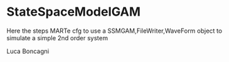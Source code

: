 # StateSpaceModelGAM
Here the steps MARTe cfg to use a SSMGAM,FileWriter,WaveForm object to simulate a simple 2nd order system

Luca Boncagni
